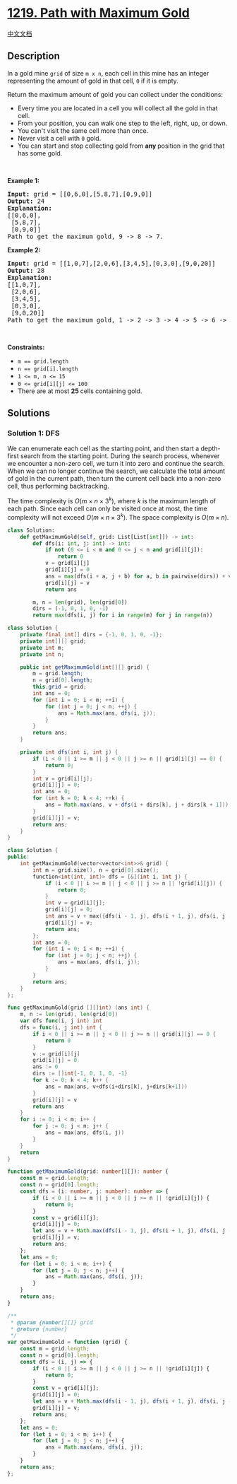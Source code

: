 # [1219. Path with Maximum Gold](https://leetcode.com/problems/path-with-maximum-gold)

[中文文档](./solution/1200-1299/1219.Path%20with%20Maximum%20Gold/README.md)

<!-- tags:Array,Backtracking,Matrix -->

## Description

<p>In a gold mine <code>grid</code> of size <code>m x n</code>, each cell in this mine has an integer representing the amount of gold in that cell, <code>0</code> if it is empty.</p>

<p>Return the maximum amount of gold you can collect under the conditions:</p>

<ul>
	<li>Every time you are located in a cell you will collect all the gold in that cell.</li>
	<li>From your position, you can walk one step to the left, right, up, or down.</li>
	<li>You can&#39;t visit the same cell more than once.</li>
	<li>Never visit a cell with <code>0</code> gold.</li>
	<li>You can start and stop collecting gold from <strong>any </strong>position in the grid that has some gold.</li>
</ul>

<p>&nbsp;</p>
<p><strong class="example">Example 1:</strong></p>

<pre>
<strong>Input:</strong> grid = [[0,6,0],[5,8,7],[0,9,0]]
<strong>Output:</strong> 24
<strong>Explanation:</strong>
[[0,6,0],
 [5,8,7],
 [0,9,0]]
Path to get the maximum gold, 9 -&gt; 8 -&gt; 7.
</pre>

<p><strong class="example">Example 2:</strong></p>

<pre>
<strong>Input:</strong> grid = [[1,0,7],[2,0,6],[3,4,5],[0,3,0],[9,0,20]]
<strong>Output:</strong> 28
<strong>Explanation:</strong>
[[1,0,7],
 [2,0,6],
 [3,4,5],
 [0,3,0],
 [9,0,20]]
Path to get the maximum gold, 1 -&gt; 2 -&gt; 3 -&gt; 4 -&gt; 5 -&gt; 6 -&gt; 7.
</pre>

<p>&nbsp;</p>
<p><strong>Constraints:</strong></p>

<ul>
	<li><code>m == grid.length</code></li>
	<li><code>n == grid[i].length</code></li>
	<li><code>1 &lt;= m, n &lt;= 15</code></li>
	<li><code>0 &lt;= grid[i][j] &lt;= 100</code></li>
	<li>There are at most <strong>25 </strong>cells containing gold.</li>
</ul>

## Solutions

### Solution 1: DFS

We can enumerate each cell as the starting point, and then start a depth-first search from the starting point. During the search process, whenever we encounter a non-zero cell, we turn it into zero and continue the search. When we can no longer continue the search, we calculate the total amount of gold in the current path, then turn the current cell back into a non-zero cell, thus performing backtracking.

The time complexity is $O(m \times n \times 3^k)$, where $k$ is the maximum length of each path. Since each cell can only be visited once at most, the time complexity will not exceed $O(m \times n \times 3^k)$. The space complexity is $O(m \times n)$.

<!-- tabs:start -->

```python
class Solution:
    def getMaximumGold(self, grid: List[List[int]]) -> int:
        def dfs(i: int, j: int) -> int:
            if not (0 <= i < m and 0 <= j < n and grid[i][j]):
                return 0
            v = grid[i][j]
            grid[i][j] = 0
            ans = max(dfs(i + a, j + b) for a, b in pairwise(dirs)) + v
            grid[i][j] = v
            return ans

        m, n = len(grid), len(grid[0])
        dirs = (-1, 0, 1, 0, -1)
        return max(dfs(i, j) for i in range(m) for j in range(n))
```

```java
class Solution {
    private final int[] dirs = {-1, 0, 1, 0, -1};
    private int[][] grid;
    private int m;
    private int n;

    public int getMaximumGold(int[][] grid) {
        m = grid.length;
        n = grid[0].length;
        this.grid = grid;
        int ans = 0;
        for (int i = 0; i < m; ++i) {
            for (int j = 0; j < n; ++j) {
                ans = Math.max(ans, dfs(i, j));
            }
        }
        return ans;
    }

    private int dfs(int i, int j) {
        if (i < 0 || i >= m || j < 0 || j >= n || grid[i][j] == 0) {
            return 0;
        }
        int v = grid[i][j];
        grid[i][j] = 0;
        int ans = 0;
        for (int k = 0; k < 4; ++k) {
            ans = Math.max(ans, v + dfs(i + dirs[k], j + dirs[k + 1]));
        }
        grid[i][j] = v;
        return ans;
    }
}
```

```cpp
class Solution {
public:
    int getMaximumGold(vector<vector<int>>& grid) {
        int m = grid.size(), n = grid[0].size();
        function<int(int, int)> dfs = [&](int i, int j) {
            if (i < 0 || i >= m || j < 0 || j >= n || !grid[i][j]) {
                return 0;
            }
            int v = grid[i][j];
            grid[i][j] = 0;
            int ans = v + max({dfs(i - 1, j), dfs(i + 1, j), dfs(i, j - 1), dfs(i, j + 1)});
            grid[i][j] = v;
            return ans;
        };
        int ans = 0;
        for (int i = 0; i < m; ++i) {
            for (int j = 0; j < n; ++j) {
                ans = max(ans, dfs(i, j));
            }
        }
        return ans;
    }
};
```

```go
func getMaximumGold(grid [][]int) (ans int) {
	m, n := len(grid), len(grid[0])
	var dfs func(i, j int) int
	dfs = func(i, j int) int {
		if i < 0 || i >= m || j < 0 || j >= n || grid[i][j] == 0 {
			return 0
		}
		v := grid[i][j]
		grid[i][j] = 0
		ans := 0
		dirs := []int{-1, 0, 1, 0, -1}
		for k := 0; k < 4; k++ {
			ans = max(ans, v+dfs(i+dirs[k], j+dirs[k+1]))
		}
		grid[i][j] = v
		return ans
	}
	for i := 0; i < m; i++ {
		for j := 0; j < n; j++ {
			ans = max(ans, dfs(i, j))
		}
	}
	return
}
```

```ts
function getMaximumGold(grid: number[][]): number {
    const m = grid.length;
    const n = grid[0].length;
    const dfs = (i: number, j: number): number => {
        if (i < 0 || i >= m || j < 0 || j >= n || !grid[i][j]) {
            return 0;
        }
        const v = grid[i][j];
        grid[i][j] = 0;
        let ans = v + Math.max(dfs(i - 1, j), dfs(i + 1, j), dfs(i, j - 1), dfs(i, j + 1));
        grid[i][j] = v;
        return ans;
    };
    let ans = 0;
    for (let i = 0; i < m; i++) {
        for (let j = 0; j < n; j++) {
            ans = Math.max(ans, dfs(i, j));
        }
    }
    return ans;
}
```

```js
/**
 * @param {number[][]} grid
 * @return {number}
 */
var getMaximumGold = function (grid) {
    const m = grid.length;
    const n = grid[0].length;
    const dfs = (i, j) => {
        if (i < 0 || i >= m || j < 0 || j >= n || !grid[i][j]) {
            return 0;
        }
        const v = grid[i][j];
        grid[i][j] = 0;
        let ans = v + Math.max(dfs(i - 1, j), dfs(i + 1, j), dfs(i, j - 1), dfs(i, j + 1));
        grid[i][j] = v;
        return ans;
    };
    let ans = 0;
    for (let i = 0; i < m; i++) {
        for (let j = 0; j < n; j++) {
            ans = Math.max(ans, dfs(i, j));
        }
    }
    return ans;
};
```

<!-- tabs:end -->

<!-- end -->
